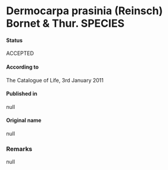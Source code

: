 # Dermocarpa prasinia (Reinsch) Bornet & Thur. SPECIES

#### Status
ACCEPTED

#### According to
The Catalogue of Life, 3rd January 2011

#### Published in
null

#### Original name
null

### Remarks
null